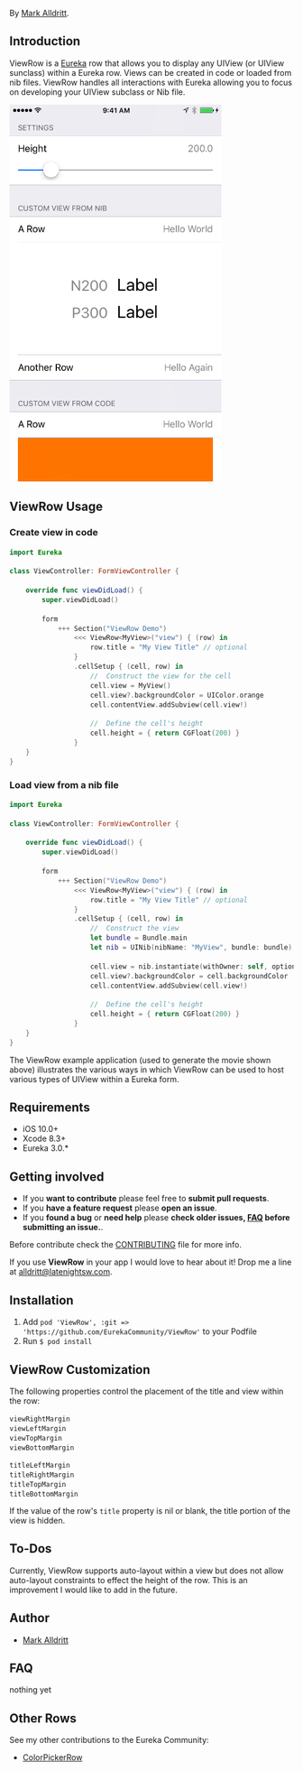 By [Mark Alldritt](http://markalldritt.com).

## Introduction

ViewRow is a [Eureka](https://github.com/xmartlabs/Eureka) row that allows you to display any UIView (or UIView sunclass) within a Eureka row.  Views can be created in code or loaded from nib files.  ViewRow handles all interactions with Eureka allowing you to focus on developing your UIView subclass or Nib file.

![Demo](Screenshots/ViewRow.gif)

## ViewRow Usage

### Create view in code

```swift
import Eureka

class ViewController: FormViewController {

    override func viewDidLoad() {
        super.viewDidLoad()

        form
            +++ Section("ViewRow Demo")
                <<< ViewRow<MyView>("view") { (row) in
                    row.title = "My View Title" // optional
                }
                .cellSetup { (cell, row) in
                    //  Construct the view for the cell
                    cell.view = MyView()
                    cell.view?.backgroundColor = UIColor.orange
                    cell.contentView.addSubview(cell.view!)
                    
                    //  Define the cell's height
                    cell.height = { return CGFloat(200) }
                }
    }
}
```

### Load view from a nib file

```swift
import Eureka

class ViewController: FormViewController {

    override func viewDidLoad() {
        super.viewDidLoad()

        form
            +++ Section("ViewRow Demo")
                <<< ViewRow<MyView>("view") { (row) in
                    row.title = "My View Title" // optional
                }
                .cellSetup { (cell, row) in
                    //  Construct the view
                    let bundle = Bundle.main
                    let nib = UINib(nibName: "MyView", bundle: bundle)
                    
                    cell.view = nib.instantiate(withOwner: self, options: nil)[0] as? MyView
                    cell.view?.backgroundColor = cell.backgroundColor
                    cell.contentView.addSubview(cell.view!)
                                        
                    //  Define the cell's height
                    cell.height = { return CGFloat(200) }
                }
    }
}
```

The ViewRow example application (used to generate the movie shown above) illustrates the various ways in which ViewRow can be used to host various types of UIView within a Eureka form.


## Requirements

* iOS 10.0+
* Xcode 8.3+
* Eureka 3.0.*

## Getting involved

* If you **want to contribute** please feel free to **submit pull requests**.
* If you **have a feature request** please **open an issue**.
* If you **found a bug** or **need help** please **check older issues, [FAQ](#faq) before submitting an issue.**.

Before contribute check the [CONTRIBUTING](https://github.com/EurekaCommunity/ImageRow/blob/master/CONTRIBUTING.md) file for more info.

If you use **ViewRow** in your app I would love to hear about it! Drop me a line at [alldritt@latenightsw.com](email:alldritt@latenightsw.com).


## Installation

1. Add `pod 'ViewRow', :git => 'https://github.com/EurekaCommunity/ViewRow'` to your Podfile
2. Run `$ pod install`


## ViewRow Customization

The following properties control the placement of the title and view within the row: 

  `viewRightMargin`  
  `viewLeftMargin`  
  `viewTopMargin`  
  `viewBottomMargin`
    
  `titleLeftMargin`  
  `titleRightMargin`  
  `titleTopMargin`  
  `titleBottomMargin`  

If the value of the row's `title` property is nil or blank, the title portion of the view is hidden.

## To-Dos

Currently, ViewRow supports auto-layout within a view but does not allow auto-layout constraints to effect the height of the row.  This is an improvement I would like to add in the future.


## Author

- [Mark Alldritt](http://markalldritt.com)

## FAQ

nothing yet

## Other Rows

See my other contributions to the Eureka Community:

- [ColorPickerRow](https://github.com/EurekaCommunity/ColorPickerRow)